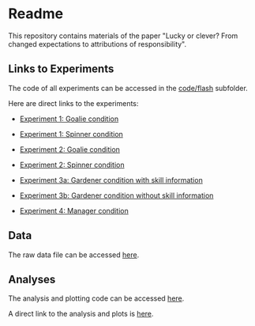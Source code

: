 # Readme
This repository contains materials of the paper "Lucky or clever? From changed expectations to attributions of responsibility".

## Links to Experiments 

The code of all experiments can be accessed in the [code/flash](https://github.com/tobiasgerstenberg/expectation_responsibility/tree/master/code/flash)  subfolder. 

Here are direct links to the experiments: 

- [Experiment 1: Goalie condition](experiment1_goalie.html)

- [Experiment 1: Spinner condition](experiment1_spinner.html)

- [Experiment 2: Goalie condition](experiment2_goalie.html)

- [Experiment 2: Spinner condition](experiment2_spinner.html)

- [Experiment 3a: Gardener condition with skill information](experiment3_gardeners.html)

- [Experiment 3b: Gardener condition without skill information](experiment3_gardeners_noskill.html)

- [Experiment 4: Manager condition](experiment4_managers.html)

## Data 

The raw data file can be accessed [here](https://github.com/tobiasgerstenberg/expectation_responsibility/blob/master/data/data.csv). 

## Analyses 

The analysis and plotting code can be accessed [here](https://github.com/tobiasgerstenberg/expectation_responsibility/tree/master/code/R). 

A direct link to the analysis and plots is [here](https://github.com/tobiasgerstenberg/expectation_responsibility/blob/master/code/R/analysis.html).



